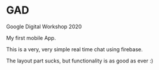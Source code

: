 # GAD
Google Digital Workshop 2020

My first mobile App.

This is a very, very simple real time chat using firebase.

The layout part sucks, but functionality is as good as ever :)

